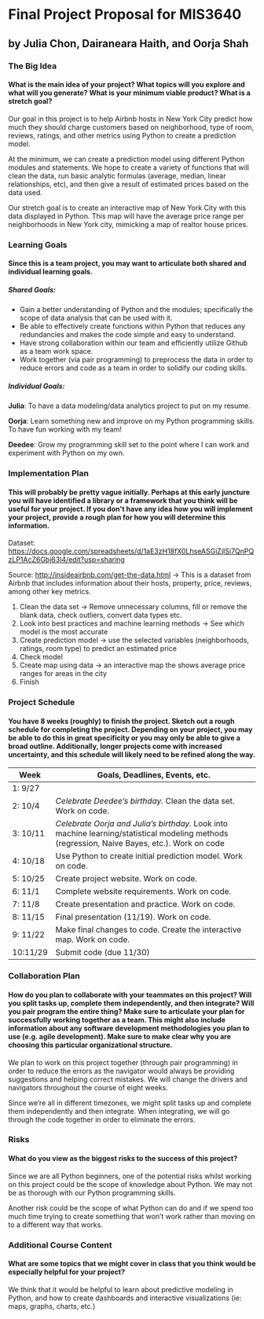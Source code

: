 # Final Project Proposal for MIS3640
## by Julia Chon, Dairaneara Haith, and Oorja Shah

### The Big Idea
#### What is the main idea of your project? What topics will you explore and what will you generate? What is your minimum viable product? What is a stretch goal?

Our goal in this project is to help Airbnb hosts in New York City predict how much they should charge customers based on neighborhood, type of room, reviews, ratings, and other metrics using Python to create a prediction model. 

At the minimum, we can create a prediction model using different Python modules and statements. We hope to create a variety of functions that will clean the data, run basic analytic formulas (average, median, linear relationships, etc), and then give a result of estimated prices based on the data used.

Our stretch goal is to create an interactive map of New York City with this data displayed in Python. This map will have the average price range per neighborhoods in New York city, mimicking a map of realtor house prices. 

### Learning Goals
#### Since this is a team project, you may want to articulate both shared and individual learning goals.

##### Shared Goals: 
* Gain a better understanding of Python and the modules; specifically the scope of data analysis that can be used with it.
* Be able to effectively create functions within Python that reduces any redundancies and makes the code simple and easy to understand.
* Have strong collaboration within our team and efficiently utilize Github as a team work space.
* Work together (via pair programming) to preprocess the data in order to reduce errors and code as a team in order to solidify our coding skills. 
##### Individual Goals: 
**Julia**: To have a data modeling/data analytics project to put on my resume.

**Oorja**:  Learn something new and improve on my Python programming skills. To have fun working with my team!  

**Deedee**: Grow my programming skill set to the point where I can work and experiment with Python on my own. 

### Implementation Plan
#### This will probably be pretty vague initially. Perhaps at this early juncture you will have identified a library or a framework that you think will be useful for your project. If you don't have any idea how you will implement your project, provide a rough plan for how you will determine this information.

Dataset: https://docs.google.com/spreadsheets/d/1aE3zH18fX0LhseASGiZjISi7QnPQzLP1AcZ6Gbj63l4/edit?usp=sharing

Source: http://insideairbnb.com/get-the-data.html → This is a dataset from Airbnb that includes information about their hosts, property, price, reviews, among other key metrics.

1. Clean the data set → Remove unnecessary columns, fill or remove the blank data, check outliers, convert data types etc.
2. Look into best practices and machine learning methods → See which model is the most accurate
3. Create prediction model → use the selected variables (neighborhoods, ratings, room type) to predict an estimated price 
4. Check model
5. Create map using data → an interactive map the shows average price ranges for areas in the city 
6. Finish

### Project Schedule
#### You have 8 weeks (roughly) to finish the project. Sketch out a rough schedule for completing the project. Depending on your project, you may be able to do this in great specificity or you may only be able to give a broad outline. Additionally, longer projects come with increased uncertainty, and this schedule will likely need to be refined along the way.

|Week    |Goals, Deadlines, Events, etc.|
|--------|------------------------------|
|1:  9/27||
|2:  10/4|*Celebrate Deedee’s birthday.* Clean the data set. Work on code.|
|3: 10/11|*Celebrate Oorja and Julia’s birthday.* Look into machine learning/statistical modeling methods (regression, Naive Bayes, etc.). Work on code|
|4: 10/18|Use Python to create initial prediction model. Work on code.|
|5: 10/25|Create project website. Work on code.|
|6:  11/1|Complete website requirements. Work on code.|
|7:  11/8|Create presentation and practice. Work on code.|
|8: 11/15|Final presentation (11/19). Work on code.|
|9: 11/22|Make final changes to code. Create the interactive map. Work on code.|
|10:11/29|Submit code (due 11/30)|

### Collaboration Plan
#### How do you plan to collaborate with your teammates on this project? Will you split tasks up, complete them independently, and then integrate? Will you pair program the entire thing? Make sure to articulate your plan for successfully working together as a team. This might also include information about any software development methodologies you plan to use (e.g. agile development). Make sure to make clear why you are choosing this particular organizational structure.

We plan to work on this project together (through pair programming) in order to reduce the errors as the navigator would always be providing suggestions and helping correct mistakes. We will change the drivers and navigators throughout the course of eight weeks. 

Since we’re all in different timezones, we might split tasks up and complete them independently and then integrate. When integrating, we will go through the code together in order to eliminate the errors. 

### Risks
#### What do you view as the biggest risks to the success of this project?

Since we are all Python beginners, one of the potential risks whilst working on this project could be the scope of knowledge about Python. We may not be as thorough with our Python programming skills.
 
Another risk could be the scope of what Python can do and if we spend too much time trying to create something that won’t work rather than moving on to a different way that works. 

### Additional Course Content
#### What are some topics that we might cover in class that you think would be especially helpful for your project?

We think that it would be helpful to learn about predictive modeling in Python, and how to create dashboards and interactive visualizations (ie: maps, graphs, charts, etc.)
